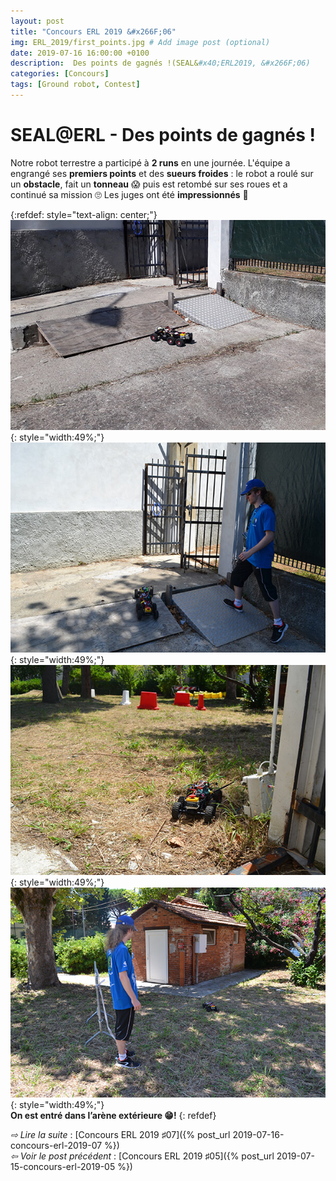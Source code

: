 ```yaml
---
layout: post
title: "Concours ERL 2019 &#x266F;06"
img: ERL_2019/first_points.jpg # Add image post (optional)
date: 2019-07-16 16:00:00 +0100
description:  Des points de gagnés !(SEAL&#x40;ERL2019, &#x266F;06)
categories: [Concours]
tags: [Ground robot, Contest]
---
```



# SEAL&#x40;ERL - Des points de gagnés !
 
Notre robot terrestre a participé à **2 runs** en une journée. L'équipe a engrangé ses **premiers points** et des **sueurs froides** : le robot a roulé sur un **obstacle**, fait un **tonneau** 😱 puis est retombé sur ses roues et a continué sa mission 🙄 Les juges ont été **impressionnés** 🤠


{:refdef: style="text-align: center;"}
![image](/assets/img/ERL_2019/second_ground_run_01.jpg){: style="width:49%;"} ![image](/assets/img/ERL_2019/second_ground_run_02.jpg){: style="width:49%;"}<br/> 
![image](/assets/img/ERL_2019/second_ground_run_03.jpg){: style="width:49%;"} ![image](/assets/img/ERL_2019/second_ground_run_04.jpg){: style="width:49%;"}<br/> 
**On est entré dans l’arène extérieure 😁!**
{: refdef}




*&#x21E8; Lire la suite* : [Concours ERL 2019 &#x266F;07]({% post_url 2019-07-16-concours-erl-2019-07 %}) <br/>
*&#x21E6; Voir le post précédent* : [Concours ERL 2019 &#x266F;05]({% post_url 2019-07-15-concours-erl-2019-05 %})


<!-- *&#x2192; Découvrir l'édition 2020* : [Concours ERL 2020 &#x266F;O1]({% post_url 2019-07-13-concours-erl-2019-01 %}) -->
<!-- *&#x2192; Revivre l'édition 2019* : [Concours ERL 2019 &#x266F;O1]({% post_url 2019-07-13-concours-erl-2019-01 %}) -->
